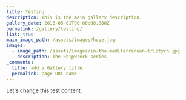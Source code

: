 ```yaml
---
title: Testing
description: This is the main gallery description.
gallery_date: 2016-05-01T00:00:00.000Z
permalink: /gallery/testing/
list: true
main_image_path: /assets/images/hope.jpg
images:
  - image_path: /assets/images/in-the-mediterranean-triptych.jpg
    description: The Shipwreck series
_comments:
  title: add a Gallery title
  permalink: page URL name
---
```



Let's change this test content.